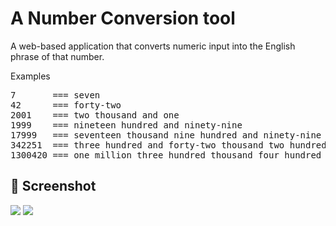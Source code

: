 # A Number Conversion tool

A web-based application that converts numeric input into the English phrase of that number. 

Examples
<pre>
7       === seven
42      === forty-two
2001    === two thousand and one
1999    === nineteen hundred and ninety-nine
17999   === seventeen thousand nine hundred and ninety-nine
342251  === three hundred and forty-two thousand two hundred and fifty-one
1300420 === one million three hundred thousand four hundred and twenty
</pre>


## 📸 Screenshot

<img src="https://i.ibb.co/BVM219r/Screenshot-2021-12-21-at-07-42-33.png"> 
<img src="https://i.ibb.co/yX5MbDc/Screenshot-2021-12-21-at-07-46-32.png">
